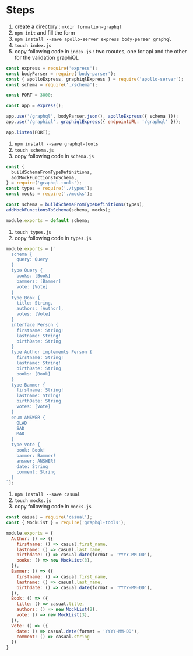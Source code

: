 

# Steps

1. create a directory : `mkdir formation-graphql`
1. `npm init` and fill the form
1. `npm install --save apollo-server express body-parser graphql`
1. `touch index.js`
1. copy following code in `index.js` : two rooutes, one for api and the other for the validation graphiQL

  ```javascript
  const express = require('express');
  const bodyParser = require('body-parser');
  const { apolloExpress, graphiqlExpress } = require('apollo-server');
  const schema = require('./schema');

  const PORT = 3000;

  const app = express();

  app.use('/graphql', bodyParser.json(), apolloExpress({ schema }));
  app.use('/graphiql', graphiqlExpress({ endpointURL: '/graphql' }));

  app.listen(PORT);

  ```

1. `npm install --save graphql-tools`
1. `touch schema.js`
1. copy following code in `schema.js`

  ```javascript
  const {
    buildSchemaFromTypeDefinitions,
    addMockFunctionsToSchema,
  } = require('graphql-tools');
  const types = require('./types');
  const mocks = require('./mocks');

  const schema = buildSchemaFromTypeDefinitions(types);
  addMockFunctionsToSchema(schema, mocks);

  module.exports = default schema;
  ```

1. `touch types.js`
1. copy following code in `types.js`

  ```javascript
  module.exports = [`
    schema {
      query: Query
    }
    type Query {
      books: [Book]
      bammers: [Bammer]
      vote: [Vote]
    }
    type Book {
      title: String,
      authors: [Author],
      votes: [Vote]
    }
    interface Person {
      firstname: String!
      lastname: String!
      birthDate: String
    }
    type Author implements Person {
      firstname: String!
      lastname: String!
      birthDate: String
      books: [Book]
    }
    type Bammer {
      firstname: String!
      lastname: String!
      birthDate: String
      votes: [Vote]
    }
    enum ANSWER {
      GLAD
      SAD
      MAD
    }
    type Vote {
      book: Book!
      bammer: Bammer!
      answer: ANSWER!
      date: String
      comment: String
    }
  `];
  ```

1. `npm install --save casual`
1. `touch mocks.js`
1. copy following code in `mocks.js`

  ```javascript
  const casual = require('casual');
  const { MockList } = require('graphql-tools');

  module.exports = {
    Author: () => ({
      firstname: () => casual.first_name,
      lastname: () => casual.last_name,
      birthdate: () => casual.date(format = 'YYYY-MM-DD'),
      books: () => new MockList(3),
    }),
    Bammer: () => ({
      firstname: () => casual.first_name,
      lastname: () => casual.last_name,
      birthdate: () => casual.date(format = 'YYYY-MM-DD'),
    }),
    Book: () => ({
      title: () => casual.title,
      authors: () => new MockList(2),
      vote: () => new MockList(3),
    }),
    Vote: () => ({
      date: () => casual.date(format = 'YYYY-MM-DD'),
      comment: () => casual.string
    })
  }
  ```
